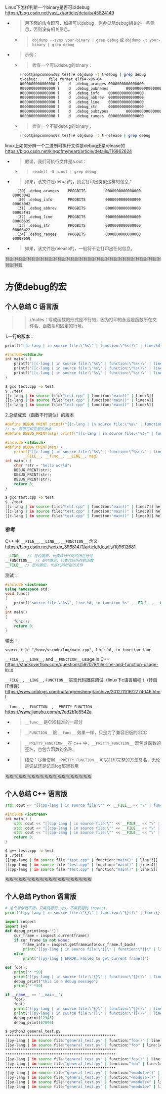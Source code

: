 
Linux下怎样判断一个binary是否可以debug https://blog.csdn.net/yasi_xi/article/details/45824149
- > 用下面的命令即可，如果可以debug，则会显示debug相关的一些信息，否则没有相关信息。
  * > `objdump --syms your-binary | grep debug`  或  `objdump -t your-binary | grep debug`
- > 示例：
  * > 检查一个可以debug的binary：
    ```sh
    [root@ampcommons02 test]# objdump -t t-debug | grep debug
    t-debug:     file format elf64-x86-64
    0000000000000000 l    d  .debug_aranges 0000000000000000              .debug_aranges
    0000000000000000 l    d  .debug_pubnames        0000000000000000              .debug_pubnames
    0000000000000000 l    d  .debug_info    0000000000000000              .debug_info
    0000000000000000 l    d  .debug_abbrev  0000000000000000              .debug_abbrev
    0000000000000000 l    d  .debug_line    0000000000000000              .debug_line
    0000000000000000 l    d  .debug_str     0000000000000000              .debug_str
    0000000000000000 l    d  .debug_pubtypes        0000000000000000              .debug_pubtypes
    0000000000000000 l    d  .debug_ranges  0000000000000000              .debug_ranges
    ```
  * > 检查一个不能debug的binary：
    ```sh
    [root@ampcommons02 test]# objdump -t t-release | grep debug
    ```

linux上如何分辨一个二进制可执行文件是debug还是release的 https://blog.csdn.net/kingofmyheart/article/details/116862624
- > 假设，我们可执行文件是a.out：
  * > `readelf -S a.out | grep debug`
- > 如果，该文件是debug的，则会打印出类似这样的信息：
  ```console
    [29] .debug_aranges    PROGBITS         0000000000000000  00003042
    [30] .debug_info       PROGBITS         0000000000000000  000030d2
    [31] .debug_abbrev     PROGBITS         0000000000000000  00005f41
    [32] .debug_line       PROGBITS         0000000000000000  00006635
    [33] .debug_str        PROGBITS         0000000000000000  00006b22
    [34] .debug_ranges     PROGBITS         0000000000000000  00008659
  ```
- > 如果，该文件是release的，一般将不会打印出任何信息。

:u5272::u5272::u5272::u5272::u5272::u5272::u5272::u5272::u5272::u5272::u5272::u5272::u5272::u5272::u5272::u5272::u5272::u5272::u5272::u5272::u5272::u5272::u5272::u5272::u5272::u5272::u5272::u5272::u5272::u5272::u5272::u5272::u5272::u5272::u5272::u5272::u5272::u5272::u5272::u5272:

# 方便debug的宏

## 个人总结 C 语言版
>> //notes：写成函数的形式是不行的，因为打印的永远是函数所在文件名、函数名和固定的行号。

1.一行的版本：
```c
printf("[[c-lang | in source file:\"%s\" | function:\"%s()\" | line:%d]]\n", __FILE__, __FUNCTION__, __LINE__);
```
```c
#include<stdio.h>
int main() {
    printf("[[c-lang | in source file:\"%s\" | function:\"%s()\" | line:%d]]\n", __FILE__, __FUNCTION__, __LINE__);
    printf("[[c-lang | in source file:\"%s\" | function:\"%s()\" | line:%d]]\n", __FILE__, __FUNCTION__, __LINE__);
    printf("[[c-lang | in source file:\"%s\" | function:\"%s()\" | line:%d]]\n", __FILE__, __FUNCTION__, __LINE__);
}
```
```sh
$ gcc test.cpp -o test
$ ./test 
[[c-lang | in source file:"test.cpp" | function:"main()" | line:3]]
[[c-lang | in source file:"test.cpp" | function:"main()" | line:4]]
[[c-lang | in source file:"test.cpp" | function:"main()" | line:5]]
```

2.总结成宏（函数不行貌似）的版本
```c
#define DEBUG_PRINT printf("[[c-lang | in source file:\"%s\" | function:\"%s()\" | line:%d]] %s\n", __FILE__, __func__, __LINE__)
// or 顺带打印变量的版本
#define DEBUG_PRINT(msg) printf("[[c-lang | in source file:\"%s\" | function:\"%s()\" | line:%d]] %s\n", __FILE__, __func__, __LINE__, msg)
```
```c
#include <stdio.h>
#define DEBUG_PRINT(msg) \
    printf("[[c-lang | in source file:\"%s\" | function:\"%s()\" | line:%d]] %s\n", \
        __FILE__, __func__, __LINE__, msg)
int main() {
    char *str = "hello world";
    DEBUG_PRINT(str);
    DEBUG_PRINT(str);
    DEBUG_PRINT(str);
    return 0;
}
```
```sh
$ gcc test.cpp -o test
$ ./test 
[[c-lang | in source file:"test.cpp" | function:"main()" | line:7]] hello world
[[c-lang | in source file:"test.cpp" | function:"main()" | line:8]] hello world
[[c-lang | in source file:"test.cpp" | function:"main()" | line:9]] hello world
```

### 参考

C++ 中 `__FILE__`, `__LINE__`, `__FUNCTION__` 含义 https://blog.csdn.net/weixin_39681471/article/details/109612681
```cpp
__LINE__  // 是内置宏，代表该行代码的所在行号
__FUNCTION__　// 是内置宏，代表代码所在的函数
__FILE__ // 是内置宏，代表代码所在的文件
```
测试：
```cpp
#include <iostream>
using namespace std;
void func()
{
    printf("source file \"%s\", line %d, in function %s" ,__FILE__, __LINE__, __FUNCTION__);
}
int main()
{
    func();
    return 0;
}
```
输出：
```console
source file "/home/vscode/log/main.cpp", line 10, in function func
```

`__FILE__`, `__LINE__`, and `__FUNCTION__` usage in C++ https://stackoverflow.com/questions/597078/file-line-and-function-usage-in-c

`__FILE__`, `__LINE__`, `FUNCTION__` 实现代码跟踪调试（linux下c语言编程 ）(转自IT博客） https://www.cnblogs.com/nufangrensheng/archive/2012/11/16/2774046.html

`__func__`, `__FUNCTION__`, `__PRETTY_FUNCTION__` https://www.jianshu.com/p/7cd2b1c8542a
- > `__func__` 是C99标准的一部分
- > `__FUNCTION__` 跟 `__func__` 效果一样，只是为了兼容旧版的GCC
- > `__PRETTY_FUNCTION__` 在 c++ 中，`__PRETTY_FUNCTION__` 既包含函数的签名，也包含函数的名称。
- > 结论：尽量使用 `__PRETTY_FUNCTION__` 可以打印完整的方法签名，无论是调试还是记录log都很有用

:u6307::u6307::u6307::u6307::u6307::u6307::u6307::u6307::u6307::u6307::u6307::u6307::u6307::u6307::u6307::u6307::u6307::u6307::u6307::u6307:

## 个人总结 C++ 语言版

```cpp
std::cout << "[[cpp-lang | in source file:\"" << __FILE__ << "\" | function:\"" << __FUNCTION__ << "()\" | line:" << __LINE__ << "]] " << std::endl;
```
```cpp
#include <iostream>
int main() {
    std::cout << "[[cpp-lang | in source file:\"" << __FILE__ << "\" | function:\"" << __FUNCTION__ << "()\" | line:" << __LINE__ << "]] " << std::endl;
    std::cout << "[[cpp-lang | in source file:\"" << __FILE__ << "\" | function:\"" << __FUNCTION__ << "()\" | line:" << __LINE__ << "]] " << std::endl;
    std::cout << "[[cpp-lang | in source file:\"" << __FILE__ << "\" | function:\"" << __FUNCTION__ << "()\" | line:" << __LINE__ << "]] " << std::endl;
    return 0;
}
```
```sh
$ g++ test.cpp -o test
$ ./test 
[[cpp-lang | in source file:"test.cpp" | function:"main()" | line:3]] 
[[cpp-lang | in source file:"test.cpp" | function:"main()" | line:4]] 
[[cpp-lang | in source file:"test.cpp" | function:"main()" | line:5]]
```

:u6307::u6307::u6307::u6307::u6307::u6307::u6307::u6307::u6307::u6307::u6307::u6307::u6307::u6307::u6307::u6307::u6307::u6307::u6307::u6307:

## 个人总结 Python 语言版

```py
# 这个貌似就不错，只需要用到 sys，不需要用到 inspect。
print("[[py-lang | in source file:\"{}\" | function:\"{}()\" | line:{}]]".format(__file__, sys._getframe().f_code.co_name, sys._getframe().f_lineno))
```
```py
import inspect
import sys
def debug_print(msg=''):
    cur_frame = inspect.currentframe()
    if cur_frame is not None:
        frame_info = inspect.getframeinfo(cur_frame.f_back)
        print("[[py-lang | in source file:\"{}\" | function:\"{}\" | line:{}]] {}".format(frame_info.filename, inspect.stack()[1][3], frame_info.lineno, msg))
    else:
        print("[[py-lang | ERROR: Failed to get current frame]]")

def foo():
    print('*'*50)
    print("[[py-lang | in source file:\"{}\" | function:\"{}()\" | line:{}]]".format(__file__, sys._getframe().f_code.co_name, sys._getframe().f_lineno))
    debug_print("this is a debug message")
    print('*'*50)

if __name__ == '__main__':
    foo()
    foo()
    print("[[py-lang | in source file:\"{}\" | function:\"{}()\" | line:{}]]".format(__file__, sys._getframe().f_code.co_name, sys._getframe().f_lineno))
    print("[[py-lang | in source file:\"{}\" | function:\"{}()\" | line:{}]]".format(__file__, sys._getframe().f_code.co_name, sys._getframe().f_lineno))
    debug_print(12345)
    debug_print(67890)
```
```sh
$ python3 general_test.py 
**************************************************
[[py-lang | in source file:"general_test.py" | function:"foo()" | line:13]]
[[py-lang | in source file:"general_test.py" | function:"foo" | line:14]] this is a debug message
**************************************************
**************************************************
[[py-lang | in source file:"general_test.py" | function:"foo()" | line:13]]
[[py-lang | in source file:"general_test.py" | function:"foo" | line:14]] this is a debug message
**************************************************
[[py-lang | in source file:"general_test.py" | function:"<module>()" | line:20]]
[[py-lang | in source file:"general_test.py" | function:"<module>()" | line:21]]
[[py-lang | in source file:"general_test.py" | function:"<module>" | line:22]] 12345
[[py-lang | in source file:"general_test.py" | function:"<module>" | line:23]] 67890
```
